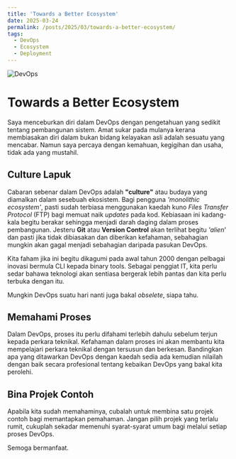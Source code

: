 ```yaml
---
title: 'Towards a Better Ecosystem'
date: 2025-03-24
permalink: /posts/2025/03/towards-a-better-ecosystem/
tags:
  - DevOps
  - Ecosystem
  - Deployment
---
```


![DevOps](https://penguin-technology.com/wp-content/uploads/2023/09/devops-loop-2048x971.png)


# Towards a Better Ecosystem
Saya menceburkan diri dalam DevOps dengan pengetahuan yang sedikit tentang pembangunan sistem. Amat sukar pada mulanya kerana membiasakan diri dalam bukan bidang kelayakan asli adalah sesuatu yang mencabar. Namun saya percaya dengan kemahuan, kegigihan dan usaha, tidak ada yang mustahil.


## Culture Lapuk

Cabaran sebenar dalam DevOps adalah **"culture"** atau budaya yang diamalkan dalam sesebuah ekosistem. Bagi pengguna *'monolithic ecosystem'*, pasti sudah terbiasa menggunakan kaedah kuno *Files Transfer Protocol* (FTP) bagi memuat naik *updates* pada kod. Kebiasaan ini kadang-kala begitu berakar sehingga menjadi darah daging dalam proses pembangunan. Jesteru **Git** atau **Version Control** akan terlihat begitu *'alien*' dan pasti jika tidak dibiasakan dan diberikan kefahaman, sebahagian mungkin akan gagal menjadi sebahagian daripada pasukan DevOps. 

Kita faham jika ini begitu dikagumi pada awal tahun 2000 dengan pelbagai inovasi bermula CLI kepada binary tools. Sebagai penggiat IT, kita perlu sedar bahawa teknologi akan sentiasa bergerak lebih pantas dan kita perlu terbuka dengan itu. 

Mungkin DevOps suatu hari nanti juga bakal *obselete*, siapa tahu.

## Memahami Proses

Dalam DevOps, proses itu perlu difahami terlebih dahulu sebelum terjun kepada perkara teknikal. Kefahaman dalam proses ini akan membantu kita mempelajari perkara teknikal dengan tersusun dan berkesan. Bandingkan apa yang ditawarkan DevOps dengan kaedah sedia ada kemudian nilailah dengan baik secara profesional tentang kebaikan DevOps yang bakal kita perolehi.

## Bina Projek Contoh

Apabila kita sudah memahaminya, cubalah untuk membina satu projek contoh bagi memantapkan pemahaman. Jangan pilih projek yang terlalu rumit, cukuplah sekadar memenuhi syarat-syarat umum bagi melalui setiap proses DevOps.

Semoga bermanfaat.
